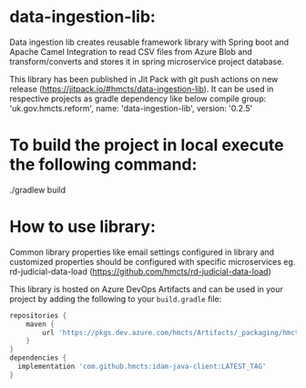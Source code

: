 # data-ingestion-lib:
Data ingestion lib creates reusable framework library with Spring boot and Apache Camel Integration to read CSV files from Azure Blob
and transform/converts and stores it in spring microservice project database.

This library has been published in Jit Pack with git push actions on new release (https://jitpack.io/#hmcts/data-ingestion-lib).
It can be used in respective projects as gradle dependency like below
compile group: 'uk.gov.hmcts.reform', name: 'data-ingestion-lib', version: '0.2.5'

# To build the project in local execute the following command:
./gradlew build 

# How to use library:
Common library properties like email settings configured in library and customized properties should be configured with specific 
microservices eg. rd-judicial-data-load (https://github.com/hmcts/rd-judicial-data-load)

This library is hosted on Azure DevOps Artifacts and can be used in your project by adding the following to your `build.gradle` file:

```gradle
repositories {
    maven {
        url 'https://pkgs.dev.azure.com/hmcts/Artifacts/_packaging/hmcts-lib/maven/v1'
    }
}
dependencies {
  implementation 'com.github.hmcts:idam-java-client:LATEST_TAG'
}
```

